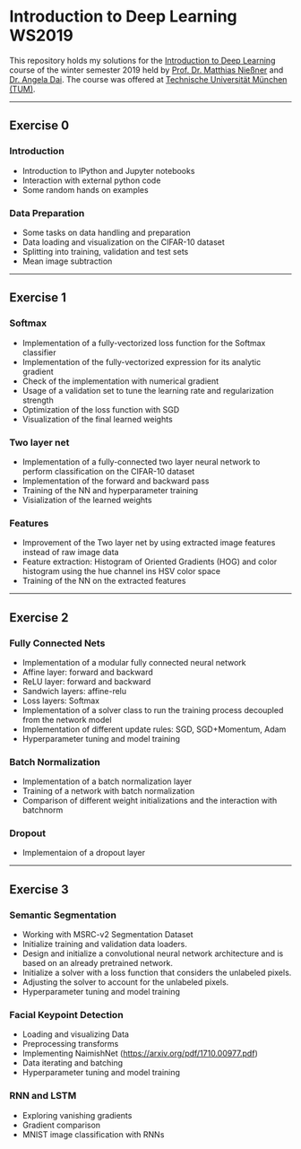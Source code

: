# Introduction to Deep Learning WS2019
This repository holds my solutions for the [Introduction to Deep Learning](https://niessner.github.io/I2DL/) course of the winter semester 2019 held by [Prof. Dr. Matthias Nießner](https://www.niessnerlab.org/members/matthias_niessner/profile.html) and [Dr. Angela Dai](https://angeladai.github.io/). The course was offered at [Technische Universität München (TUM)](https://www.tum.de/).

***

## Exercise 0
### Introduction
- Introduction to IPython and Jupyter notebooks
- Interaction with external python code
- Some random hands on examples

### Data Preparation
- Some tasks on data handling and preparation
- Data loading and visualization on the CIFAR-10 dataset
- Splitting into training, validation and test sets
- Mean image subtraction

***

## Exercise 1
### Softmax
- Implementation of a fully-vectorized loss function for the Softmax classifier
- Implementation of the fully-vectorized expression for its analytic gradient
- Check of the implementation with numerical gradient
- Usage of a validation set to tune the learning rate and regularization strength
- Optimization of the loss function with SGD
- Visualization of the final learned weights

### Two layer net
- Implementation of a fully-connected two layer neural network to perform classification on the CIFAR-10 dataset
- Implementation of the forward and backward pass
- Training of the NN and hyperparameter training
- Visialization of the learned weights

### Features
- Improvement of the Two layer net by using extracted image features instead of raw image data
- Feature extraction: Histogram of Oriented Gradients (HOG) and color histogram using the hue channel ins HSV color space
- Training of the NN on the extracted features

***

## Exercise 2
### Fully Connected Nets
- Implementation of a modular fully connected neural network
- Affine layer: forward and backward
- ReLU layer: forward and backward
- Sandwich layers: affine-relu
- Loss layers: Softmax
- Implementation of a solver class to run the training process decoupled from the network model
- Implementation of different update rules: SGD, SGD+Momentum, Adam
- Hyperparameter tuning and model training

### Batch Normalization
- Implementation of a batch normalization layer
- Training of a network with batch normalization
- Comparison of different weight initializations and the interaction with batchnorm

### Dropout
- Implementaion of a dropout layer

***

## Exercise 3
### Semantic Segmentation
- Working with MSRC-v2 Segmentation Dataset
- Initialize training and validation data loaders.
- Design and initialize a convolutional neural network architecture and is based on an already pretrained network.
- Initialize a solver with a loss function that considers the unlabeled pixels.
- Adjusting the solver to account for the unlabeled pixels.
- Hyperparameter tuning and model training

### Facial Keypoint Detection
- Loading and visualizing Data
- Preprocessing transforms
- Implementing NaimishNet (https://arxiv.org/pdf/1710.00977.pdf)
- Data iterating and batching
- Hyperparameter tuning and model training

### RNN and LSTM
- Exploring vanishing gradients
- Gradient comparison
- MNIST image classification with RNNs
